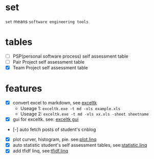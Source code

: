 # set
`set` means `software engineering tools`

# tables
- [ ] PSP(personal software process) self assessment table
- [ ] Pair Project self assessment table
- [x] Team Project self assessment table

# features
- [x] convert excel to markdown, see [exceltk](https://github.com/fanfeilong/set/tree/master/src/excel)
    - Useage 1: `exceltk.exe -t md -xls example.xls` 
	- Useage 2: `exceltk.exe -t md -xls xx.xls -sheet sheetname`
- [x] gui for exceltk. see: [exceltk gui](https://github.com/fanfeilong/set/tree/master/src/excel/ExceltkGUI)
- [-] auto fetch posts of student's cnblog
- [x] plot curver, histogram, pie. see:[plot.linq](https://github.com/fanfeilong/set/tree/master/src/plot/plot.linq)
- [x] auto statistic student's self assessment tables, see:[statistic.linq](https://github.com/fanfeilong/set/blob/master/src/assessment/statistic.linq)
- [x] add tfidf linq, see:[tfidf.linq](https://github.com/fanfeilong/set/blob/master/src/tfidf/tfidf.linq)
